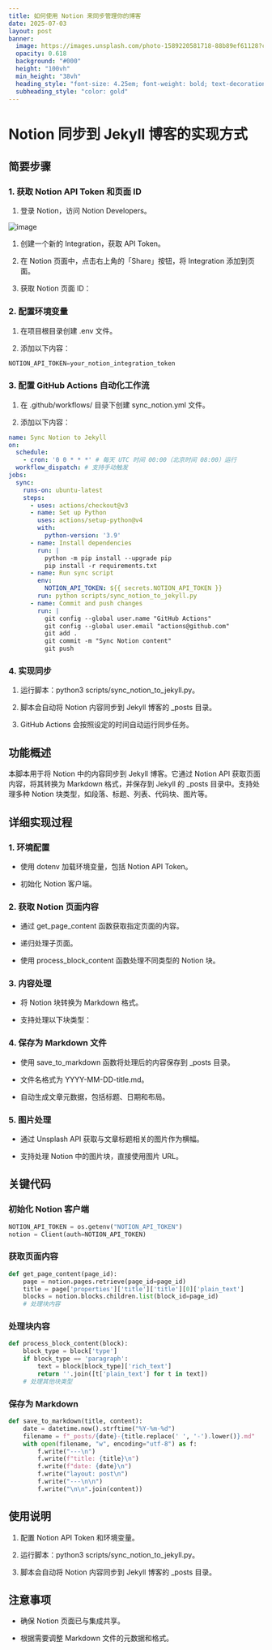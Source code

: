 ```yaml
---
title: 如何使用 Notion 来同步管理你的博客
date: 2025-07-03
layout: post
banner:
  image: https://images.unsplash.com/photo-1589220581718-88b89ef61128?crop=entropy&cs=tinysrgb&fit=max&fm=jpg&ixid=M3w2OTIwMzJ8MHwxfHJhbmRvbXx8fHx8fHx8fDE3NTE1NDY2MjF8&ixlib=rb-4.1.0&q=80&w=1080
  opacity: 0.618
  background: "#000"
  height: "100vh"
  min_height: "38vh"
  heading_style: "font-size: 4.25em; font-weight: bold; text-decoration: underline"
  subheading_style: "color: gold"
---
```


# Notion 同步到 Jekyll 博客的实现方式

## 简要步骤

### 1. 获取 Notion API Token 和页面 ID

1. 登录 Notion，访问 Notion Developers。

![image](https://prod-files-secure.s3.us-west-2.amazonaws.com/a7a0cc5a-89b9-4cda-8686-1fba0ca52f40/d19c1afe-dea5-4312-9333-786b0ba83054/image.png?X-Amz-Algorithm=AWS4-HMAC-SHA256&X-Amz-Content-Sha256=UNSIGNED-PAYLOAD&X-Amz-Credential=ASIAZI2LB466S7V4GWN6%2F20250703%2Fus-west-2%2Fs3%2Faws4_request&X-Amz-Date=20250703T124340Z&X-Amz-Expires=3600&X-Amz-Security-Token=IQoJb3JpZ2luX2VjEAwaCXVzLXdlc3QtMiJHMEUCIQD1t8pAxBVxWBDnHX2VVzSEi35uGbKgMxvBygST4lpJzwIgU7uYqg2ucesM4cEClXDIdgiwjfrYh4VnENEADS5MtD4q%2FwMIFRAAGgw2Mzc0MjMxODM4MDUiDNMu6DNi91t3TjJM2ircA%2FgdSXwto78ynxtCmeJ6UsPqHR%2BgeQdQ7RZC01IjzlG38KsUl%2FQbd%2FXCMEPvrRPdLyCgyKo4I4adbZsnZYZdEsfIIq5Vh3biDv6ZcxMNwIYx9jTWEYn6FOt3LVCaWfIaNc7au8W1i7KSzQCHgijl3UIj60OdXZW4%2F7piMYne62c81L6GGWmxAFnKGEH3Xpzm8%2FUGg8Pz8grbNr6%2B5JI0Jcy3eGkyB0S%2FJvg0MzhUfhrnZLR9tcYcrYY%2BpOR7VexQ0VTS5G1%2Bie1JJ3%2Fdahu3ffbiB52YO%2FH5EPVhYSlvg9OEQIzW5dxc1vGh%2F2st27%2FFEMzmCubbUGSCRhjYOMzSH71Swedte4BLX%2F5TJfudpuPV3lT0HsB9O1BnHJfNlw3e9eBSR2T%2FA%2BdZjBb6E18uaFtbM56U%2BbOMjmBg8x4NtG3pMILVaRY659s%2BWBoIpRKg69CEw8%2FecFg7gh%2FygdQeZjOVGAhHLX3O8sWAagqh4ZVmCfLeWeHr2%2BPugWinB3eSiu34VaOr3xDghc3ep%2FcpEgjMTbQFIMPp1WSOeaaU074FZior%2BhAX7znxQdkP7DjhUcthXWU3oFATZiaHH7wiA8mki5AfCe11qgdXfpUYthUBuOJO63Tv5v4RogKnMMfhmcMGOqUBu%2BhWOha87QydBOk8m1UR9fRFBlGsSQPSbVyt0Oh5gcAJmyjXqnY%2B1QfRE0bRmwkESB3xkM6eMGhHWDOBCOY5GMjB%2FojvdSRfL0P1WDQFpAWnbkOK1H%2Bi2EYDLCkKmD9VawlpS4sLJjSjJ%2FP9Fu524H4mwaEsKPdvOp%2BfVZod9xgc%2FnzDXm5e3srg%2FSgOh%2F7Xn2t4R94yvcFaWFyb6RBIQMCsb2wM&X-Amz-Signature=14e9b7272cb90fa225090d2e557d1ce561a165ee6a02e6374d983edeb8432b1d&X-Amz-SignedHeaders=host&x-amz-checksum-mode=ENABLED&x-id=GetObject)

1. 创建一个新的 Integration，获取 API Token。

1. 在 Notion 页面中，点击右上角的「Share」按钮，将 Integration 添加到页面。

1. 获取 Notion 页面 ID：


### 2. 配置环境变量

1. 在项目根目录创建 .env 文件。

1. 添加以下内容：

```javascript
NOTION_API_TOKEN=your_notion_integration_token
```

### 3. 配置 GitHub Actions 自动化工作流

1. 在 .github/workflows/ 目录下创建 sync_notion.yml 文件。

1. 添加以下内容：

```yaml
name: Sync Notion to Jekyll
on:
  schedule:
    - cron: '0 0 * * *' # 每天 UTC 时间 00:00（北京时间 08:00）运行
  workflow_dispatch: # 支持手动触发
jobs:
  sync:
    runs-on: ubuntu-latest
    steps:
      - uses: actions/checkout@v3
      - name: Set up Python
        uses: actions/setup-python@v4
        with:
          python-version: '3.9'
      - name: Install dependencies
        run: |
          python -m pip install --upgrade pip
          pip install -r requirements.txt
      - name: Run sync script
        env:
          NOTION_API_TOKEN: ${{ secrets.NOTION_API_TOKEN }}
        run: python scripts/sync_notion_to_jekyll.py
      - name: Commit and push changes
        run: |
          git config --global user.name "GitHub Actions"
          git config --global user.email "actions@github.com"
          git add .
          git commit -m "Sync Notion content"
          git push
```

### 4. 实现同步

1. 运行脚本：python3 scripts/sync_notion_to_jekyll.py。

1. 脚本会自动将 Notion 内容同步到 Jekyll 博客的 _posts 目录。

1. GitHub Actions 会按照设定的时间自动运行同步任务。

## 功能概述

本脚本用于将 Notion 中的内容同步到 Jekyll 博客。它通过 Notion API 获取页面内容，将其转换为 Markdown 格式，并保存到 Jekyll 的 _posts 目录中。支持处理多种 Notion 块类型，如段落、标题、列表、代码块、图片等。

## 详细实现过程

### 1. 环境配置

- 使用 dotenv 加载环境变量，包括 Notion API Token。

- 初始化 Notion 客户端。

### 2. 获取 Notion 页面内容

- 通过 get_page_content 函数获取指定页面的内容。

- 递归处理子页面。

- 使用 process_block_content 函数处理不同类型的 Notion 块。

### 3. 内容处理

- 将 Notion 块转换为 Markdown 格式。

- 支持处理以下块类型：


### 4. 保存为 Markdown 文件

- 使用 save_to_markdown 函数将处理后的内容保存到 _posts 目录。

- 文件名格式为 YYYY-MM-DD-title.md。

- 自动生成文章元数据，包括标题、日期和布局。

### 5. 图片处理

- 通过 Unsplash API 获取与文章标题相关的图片作为横幅。

- 支持处理 Notion 中的图片块，直接使用图片 URL。

## 关键代码

### 初始化 Notion 客户端

```python
NOTION_API_TOKEN = os.getenv("NOTION_API_TOKEN")
notion = Client(auth=NOTION_API_TOKEN)
```

### 获取页面内容

```python
def get_page_content(page_id):
    page = notion.pages.retrieve(page_id=page_id)
    title = page['properties']['title']['title'][0]['plain_text']
    blocks = notion.blocks.children.list(block_id=page_id)
    # 处理块内容
```

### 处理块内容

```python
def process_block_content(block):
    block_type = block['type']
    if block_type == 'paragraph':
        text = block[block_type]['rich_text']
        return ''.join([t['plain_text'] for t in text])
    # 处理其他块类型
```

### 保存为 Markdown

```python
def save_to_markdown(title, content):
    date = datetime.now().strftime("%Y-%m-%d")
    filename = f"_posts/{date}-{title.replace(' ', '-').lower()}.md"
    with open(filename, "w", encoding="utf-8") as f:
        f.write("---\n")
        f.write(f"title: {title}\n")
        f.write(f"date: {date}\n")
        f.write("layout: post\n")
        f.write("---\n\n")
        f.write("\n\n".join(content))
```

## 使用说明

1. 配置 Notion API Token 和环境变量。

1. 运行脚本：python3 scripts/sync_notion_to_jekyll.py。

1. 脚本会自动将 Notion 内容同步到 Jekyll 博客的 _posts 目录。

## 注意事项

- 确保 Notion 页面已与集成共享。

- 根据需要调整 Markdown 文件的元数据和格式。